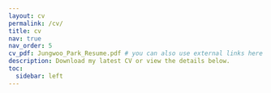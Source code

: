```yaml
---
layout: cv
permalink: /cv/
title: cv
nav: true
nav_order: 5
cv_pdf: Jungwoo_Park_Resume.pdf # you can also use external links here
description: Download my latest CV or view the details below.
toc:
  sidebar: left
---
```

